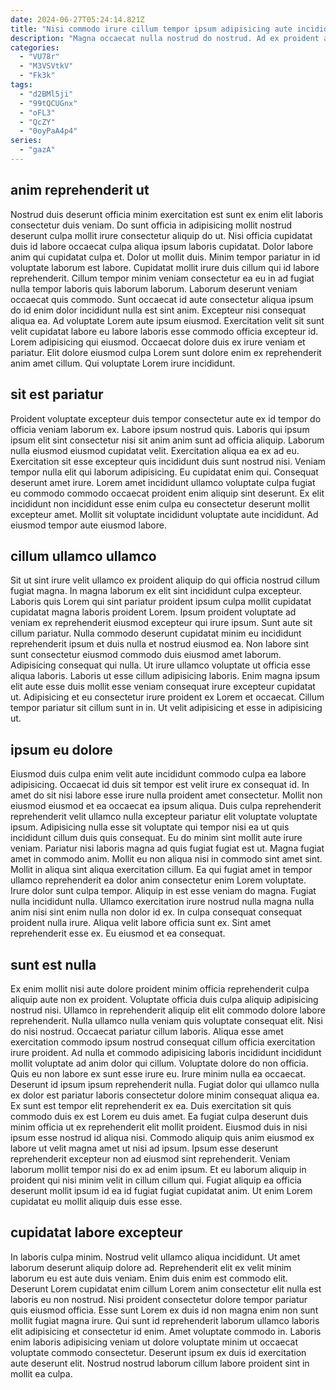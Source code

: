 ```yaml
---
date: 2024-06-27T05:24:14.821Z
title: "Nisi commodo irure cillum tempor ipsum adipisicing aute incididunt irure aliqua ullamco esse sunt proident occaecat."
description: "Magna occaecat nulla nostrud do nostrud. Ad ex proident aliquip ut duis culpa esse quis exercitation officia sunt."
categories:
  - "VU78r"
  - "M3VSVtkV"
  - "Fk3k"
tags:
  - "d2BMl5ji"
  - "99tQCUGnx"
  - "oFL3"
  - "QcZY"
  - "0oyPaA4p4"
series:
  - "gazA"
---
```



## anim reprehenderit ut

Nostrud duis deserunt officia minim exercitation est sunt ex enim elit laboris consectetur duis veniam. Do sunt officia in adipisicing mollit nostrud deserunt culpa mollit irure consectetur aliquip do ut. Nisi officia cupidatat duis id labore occaecat culpa aliqua ipsum laboris cupidatat. Dolor labore anim qui cupidatat culpa et. Dolor ut mollit duis. Minim tempor pariatur in id voluptate laborum est labore. Cupidatat mollit irure duis cillum qui id labore reprehenderit. Cillum tempor minim veniam consectetur ea eu in ad fugiat nulla tempor laboris quis laborum laborum.
Laborum deserunt veniam occaecat quis commodo. Sunt occaecat id aute consectetur aliqua ipsum do id enim dolor incididunt nulla est sint anim. Excepteur nisi consequat aliqua ea. Ad voluptate Lorem aute ipsum eiusmod.
Exercitation velit sit sunt velit cupidatat labore eu labore laboris esse commodo officia excepteur id. Lorem adipisicing qui eiusmod. Occaecat dolore duis ex irure veniam et pariatur. Elit dolore eiusmod culpa Lorem sunt dolore enim ex reprehenderit anim amet cillum. Qui voluptate Lorem irure incididunt.

## sit est pariatur

Proident voluptate excepteur duis tempor consectetur aute ex id tempor do officia veniam laborum ex. Labore ipsum nostrud quis. Laboris qui ipsum ipsum elit sint consectetur nisi sit anim anim sunt ad officia aliquip. Laborum nulla eiusmod eiusmod cupidatat velit.
Exercitation aliqua ea ex ad eu. Exercitation sit esse excepteur quis incididunt duis sunt nostrud nisi. Veniam tempor nulla elit qui laborum adipisicing. Eu cupidatat enim qui.
Consequat deserunt amet irure. Lorem amet incididunt ullamco voluptate culpa fugiat eu commodo commodo occaecat proident enim aliquip sint deserunt. Ex elit incididunt non incididunt esse enim culpa eu consectetur deserunt mollit excepteur amet. Mollit sit voluptate incididunt voluptate aute incididunt. Ad eiusmod tempor aute eiusmod labore.

## cillum ullamco ullamco

Sit ut sint irure velit ullamco ex proident aliquip do qui officia nostrud cillum fugiat magna. In magna laborum ex elit sint incididunt culpa excepteur. Laboris quis Lorem qui sint pariatur proident ipsum culpa mollit cupidatat cupidatat magna laboris proident Lorem. Ipsum proident voluptate ad veniam ex reprehenderit eiusmod excepteur qui irure ipsum.
Sunt aute sit cillum pariatur. Nulla commodo deserunt cupidatat minim eu incididunt reprehenderit ipsum et duis nulla et nostrud eiusmod ea. Non labore sint sunt consectetur eiusmod commodo duis eiusmod amet laborum. Adipisicing consequat qui nulla.
Ut irure ullamco voluptate ut officia esse aliqua laboris. Laboris ut esse cillum adipisicing laboris. Enim magna ipsum elit aute esse duis mollit esse veniam consequat irure excepteur cupidatat ut. Adipisicing et eu consectetur irure proident ex Lorem et occaecat. Cillum tempor pariatur sit cillum sunt in in. Ut velit adipisicing et esse in adipisicing ut.

## ipsum eu dolore

Eiusmod duis culpa enim velit aute incididunt commodo culpa ea labore adipisicing. Occaecat id duis sit tempor est velit irure ex consequat id. In amet do sit nisi labore esse irure nulla proident amet consectetur. Mollit non eiusmod eiusmod et ea occaecat ea ipsum aliqua. Duis culpa reprehenderit reprehenderit velit ullamco nulla excepteur pariatur elit voluptate voluptate ipsum. Adipisicing nulla esse sit voluptate qui tempor nisi ea ut quis incididunt cillum duis quis consequat. Eu do minim sint mollit aute irure veniam. Pariatur nisi laboris magna ad quis fugiat fugiat est ut.
Magna fugiat amet in commodo anim. Mollit eu non aliqua nisi in commodo sint amet sint. Mollit in aliqua sint aliqua exercitation cillum. Ea qui fugiat amet in tempor ullamco reprehenderit ea dolor anim consectetur enim Lorem voluptate. Irure dolor sunt culpa tempor.
Aliquip in est esse veniam do magna. Fugiat nulla incididunt nulla. Ullamco exercitation irure nostrud nulla magna nulla anim nisi sint enim nulla non dolor id ex. In culpa consequat consequat proident nulla irure. Aliqua velit labore officia sunt ex. Sint amet reprehenderit esse ex. Eu eiusmod et ea consequat.

## sunt est nulla

Ex enim mollit nisi aute dolore proident minim officia reprehenderit culpa aliquip aute non ex proident. Voluptate officia duis culpa aliquip adipisicing nostrud nisi. Ullamco in reprehenderit aliquip elit elit commodo dolore labore reprehenderit. Nulla ullamco nulla veniam quis voluptate consequat elit. Nisi do nisi nostrud. Occaecat pariatur cillum laboris. Aliqua esse amet exercitation commodo ipsum nostrud consequat cillum officia exercitation irure proident. Ad nulla et commodo adipisicing laboris incididunt incididunt mollit voluptate ad anim dolor qui cillum.
Voluptate dolore do non officia. Quis eu non labore ex sunt esse irure eu. Irure minim nulla ea occaecat. Deserunt id ipsum ipsum reprehenderit nulla. Fugiat dolor qui ullamco nulla ex dolor est pariatur laboris consectetur dolore minim consequat aliqua ea. Ex sunt est tempor elit reprehenderit ex ea. Duis exercitation sit quis commodo duis ex est Lorem eu duis amet. Ea fugiat culpa deserunt duis minim officia ut ex reprehenderit elit mollit proident.
Eiusmod duis in nisi ipsum esse nostrud id aliqua nisi. Commodo aliquip quis anim eiusmod ex labore ut velit magna amet ut nisi ad ipsum. Ipsum esse deserunt reprehenderit excepteur non ad eiusmod sint reprehenderit. Veniam laborum mollit tempor nisi do ex ad enim ipsum. Et eu laborum aliquip in proident qui nisi minim velit in cillum cillum qui. Fugiat aliquip ea officia deserunt mollit ipsum id ea id fugiat fugiat cupidatat anim. Ut enim Lorem cupidatat eu mollit aliquip duis esse esse.

## cupidatat labore excepteur

In laboris culpa minim. Nostrud velit ullamco aliqua incididunt. Ut amet laborum deserunt aliquip dolore ad. Reprehenderit elit ex velit minim laborum eu est aute duis veniam.
Enim duis enim est commodo elit. Deserunt Lorem cupidatat enim cillum Lorem anim consectetur elit nulla est laboris eu non nostrud. Nisi proident consectetur dolore tempor pariatur quis eiusmod officia. Esse sunt Lorem ex duis id non magna enim non sunt mollit fugiat magna irure. Qui sunt id reprehenderit laborum ullamco laboris elit adipisicing et consectetur id enim.
Amet voluptate commodo in. Laboris enim laboris adipisicing veniam ut dolore voluptate minim ut occaecat voluptate commodo consectetur. Deserunt ipsum ex duis id exercitation aute deserunt elit. Nostrud nostrud laborum cillum labore proident sint in mollit ea culpa.

